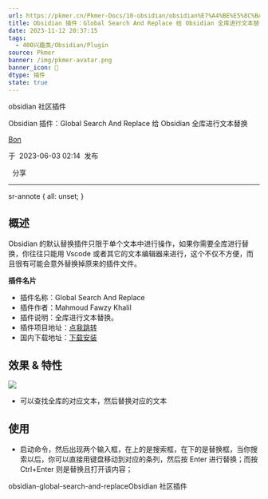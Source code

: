 ```yaml
---
url: https://pkmer.cn/Pkmer-Docs/10-obsidian/obsidian%E7%A4%BE%E5%8C%BA%E6%8F%92%E4%BB%B6/obsidian-global-search-and-replace/
title: Obsidian 插件：Global Search And Replace 给 Obsidian 全库进行文本替换
date: 2023-11-12 20:37:15
tags:
  - 400兴趣类/Obsidian/Plugin
source: Pkmer
banner: /img/pkmer-avatar.png
banner_icon: 🔖
dtype: 插件
state: true
---
```

obsidian 社区插件

Obsidian 插件：Global Search And Replace 给 Obsidian 全库进行文本替换

[Bon](https://pkmer.cn/authors/bon)

于  2023-06-03 02:14  发布

  分享

* * *

sr-annote { all: unset; }

## 概述

Obsidian 的默认替换插件只限于单个文本中进行操作，如果你需要全库进行替换，你往往只能用 Vscode 或者其它的文本编辑器来进行，这个不仅不方便，而且很有可能会意外替换掉原来的插件文件。

**插件名片**

*   插件名称：Global Search And Replace
*   插件作者：Mahmoud Fawzy Khalil
*   插件说明：全库进行文本替换。
*   插件项目地址：[点我跳转](https://github.com/MahmoudFawzyKhalil/obsidian-global-search-and-replace)
*   国内下载地址：[下载安装](https://pkmer.cn/products/plugin/pluginMarket/?obsidian-global-search-and-replace)

## 效果 & 特性

![](https://cdn.pkmer.cn/images/20230514132110.png!pkmer)

*   可以查找全库的对应文本，然后替换对应的文本

## 使用

*   启动命令，然后出现两个输入框，在上的是搜索框，在下的是替换框，当你搜索以后，你可以直接用键盘移动到对应的条列，然后按 Enter 进行替换；而按 Ctrl+Enter 则是替换且打开该内容；

obsidian-global-search-and-replaceObsidian 社区插件